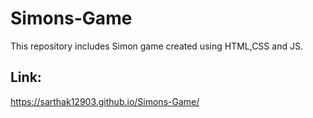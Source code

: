 # Simons-Game
This repository includes Simon game created using HTML,CSS and JS.

## Link:
https://sarthak12903.github.io/Simons-Game/
